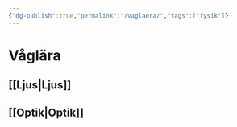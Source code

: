 ```yaml
---
{"dg-publish":true,"permalink":"/vaglaera/","tags":["fysik"]}
---
```


# Våglära

## [[Ljus\|Ljus]]

## [[Optik\|Optik]]


